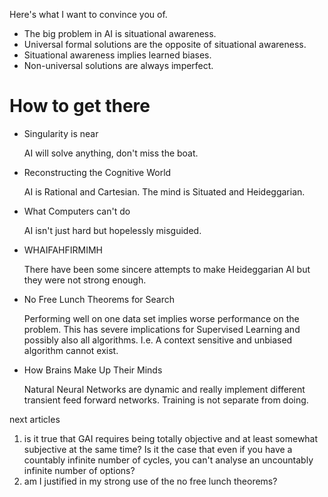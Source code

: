 Here's what I want to convince you of.

- The big problem in AI is situational awareness.
- Universal formal solutions are the opposite of situational awareness.
- Situational awareness implies learned biases.
- Non-universal solutions are always imperfect.

# How to get there

- Singularity is near

  AI will solve anything, don't miss the boat.
- Reconstructing the Cognitive World

  AI is Rational and Cartesian. The mind is Situated and Heideggarian.
- What Computers can't do

  AI isn't just hard but hopelessly misguided.
- WHAIFAHFIRMIMH

  There have been some sincere attempts to make Heideggarian AI but they were not strong enough.
- No Free Lunch Theorems for Search

  Performing well on one data set implies worse performance on the problem. This has severe implications for Supervised Learning and possibly also all algorithms. I.e. A context sensitive and unbiased algorithm cannot exist.

- How Brains Make Up Their Minds

  Natural Neural Networks are dynamic and really implement different transient feed forward networks. Training is not separate from doing.

next articles
1. is it true that GAI requires being totally objective and at least somewhat subjective at the same time? Is it the case that even if you have a countably infinite number of cycles, you can't analyse an uncountably infinite number of options?
2. am I justified in my strong use of the no free lunch theorems?
